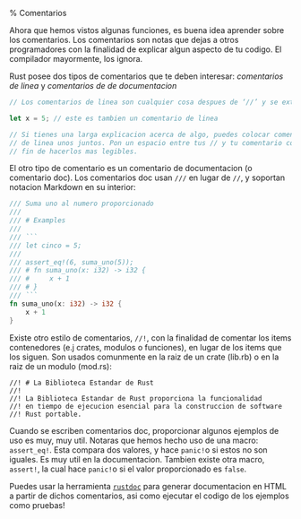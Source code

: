 % Comentarios

Ahora que hemos vistos algunas funciones, es buena idea aprender sobre los comentarios. Los comentarios son notas que dejas a otros programadores con la finalidad de explicar algun aspecto de tu codigo. El compilador mayormente, los ignora.

Rust posee dos tipos de comentarios que te deben interesar: *comentarios de linea* y *comentarios de de documentacion*

```rust
// Los comentarios de linea son cualquier cosa despues de ‘//’ y se extienden hasta el final de la linea

let x = 5; // este es tambien un comentario de linea

// Si tienes una larga explicacion acerca de algo, puedes colocar comentarios
// de linea unos juntos. Pon un espacio entre tus // y tu comentario con el
// fin de hacerlos mas legibles.
```

El otro tipo de comentario es un comentario de documentacion (o comentario doc). Los comentarios doc usan  `///` en lugar de `//`, y soportan notacion Markdown en su interior:

```rust
/// Suma uno al numero proporcionado
///
/// # Examples
///
/// ```
/// let cinco = 5;
///
/// assert_eq!(6, suma_uno(5));
/// # fn suma_uno(x: i32) -> i32 {
/// #     x + 1
/// # }
/// ```
fn suma_uno(x: i32) -> i32 {
    x + 1
}
```

Existe otro estilo de comentarios, `//!`, con la finalidad de comentar los items contenedores (e.j crates, modulos o funciones), en lugar de los items que los siguen. Son usados comunmente en la raiz de un crate (lib.rb) o en la raiz de un modulo (mod.rs):

```
//! # La Biblioteca Estandar de Rust
//!
//! La Biblioteca Estandar de Rust proporciona la funcionalidad
//! en tiempo de ejecucion esencial para la construccion de software
//! Rust portable.
```

Cuando se escriben comentarios doc, proporcionar algunos ejemplos de uso es muy, muy util. Notaras que hemos hecho uso de una macro: `assert_eq!`. Esta compara dos valores, y hace `panic!`o si estos no son iguales. Es muy util en la documentacion. Tambien existe otra macro, `assert!`, la cual hace `panic!`o si el valor proporcionado es `false`.

Puedes usar la herramienta [`rustdoc`](documentation.html) para generar documentacion en HTML a partir de dichos comentarios, asi como ejecutar el codigo de los ejemplos como pruebas!
